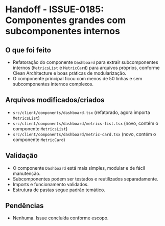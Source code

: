 # Handoff - ISSUE-0185: Componentes grandes com subcomponentes internos

## O que foi feito

- Refatoração do componente `Dashboard` para extrair subcomponentes internos (`MetricsList` e `MetricCard`) para arquivos próprios, conforme Clean Architecture e boas práticas de modularização.
- O componente principal ficou com menos de 50 linhas e sem subcomponentes internos complexos.

## Arquivos modificados/criados

- `src/client/components/dashboard.tsx` (refatorado, agora importa `MetricsList`)
- `src/client/components/dashboard/metrics-list.tsx` (novo, contém o componente `MetricsList`)
- `src/client/components/dashboard/metric-card.tsx` (novo, contém o componente `MetricCard`)

## Validação

- O componente `Dashboard` está mais simples, modular e de fácil manutenção.
- Subcomponentes podem ser testados e reutilizados separadamente.
- Imports e funcionamento validados.
- Estrutura de pastas segue padrão temático.

## Pendências

- Nenhuma. Issue concluída conforme escopo.